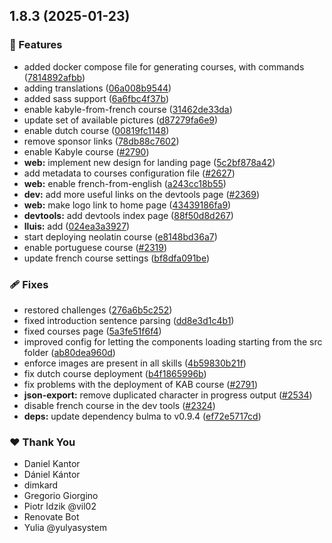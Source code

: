 ## 1.8.3 (2025-01-23)

### 🚀 Features

- added docker compose file for generating courses, with commands ([7814892afbb](https://github.com/giorginogreg/LibreLingo/commit/7814892afbb))
- adding translations ([06a008b9544](https://github.com/giorginogreg/LibreLingo/commit/06a008b9544))
- added sass support ([6a6fbc4f37b](https://github.com/giorginogreg/LibreLingo/commit/6a6fbc4f37b))
- enable kabyle-from-french course ([31462de33da](https://github.com/giorginogreg/LibreLingo/commit/31462de33da))
- update set of available pictures ([d87279fa6e9](https://github.com/giorginogreg/LibreLingo/commit/d87279fa6e9))
- enable dutch course ([00819fc1148](https://github.com/giorginogreg/LibreLingo/commit/00819fc1148))
- remove sponsor links ([78db88c7602](https://github.com/giorginogreg/LibreLingo/commit/78db88c7602))
- enable Kabyle course ([#2790](https://github.com/giorginogreg/LibreLingo/pull/2790))
- **web:** implement new design for landing page ([5c2bf878a42](https://github.com/giorginogreg/LibreLingo/commit/5c2bf878a42))
- add metadata to courses configuration file ([#2627](https://github.com/giorginogreg/LibreLingo/pull/2627))
- **web:** enable french-from-english ([a243cc18b55](https://github.com/giorginogreg/LibreLingo/commit/a243cc18b55))
- **dev:** add more useful links on the devtools page ([#2369](https://github.com/giorginogreg/LibreLingo/pull/2369))
- **web:** make logo link to home page ([43439186fa9](https://github.com/giorginogreg/LibreLingo/commit/43439186fa9))
- **devtools:** add devtools index page ([88f50d8d267](https://github.com/giorginogreg/LibreLingo/commit/88f50d8d267))
- **lluis:** add <Card /> ([024ea3a3927](https://github.com/giorginogreg/LibreLingo/commit/024ea3a3927))
- start deploying neolatin course ([e8148bd36a7](https://github.com/giorginogreg/LibreLingo/commit/e8148bd36a7))
- enable portuguese course ([#2319](https://github.com/giorginogreg/LibreLingo/pull/2319))
- update french course settings ([bf8dfa091be](https://github.com/giorginogreg/LibreLingo/commit/bf8dfa091be))

### 🩹 Fixes

- restored challenges ([276a6b5c252](https://github.com/giorginogreg/LibreLingo/commit/276a6b5c252))
- fixed introduction sentence parsing ([dd8e3d1c4b1](https://github.com/giorginogreg/LibreLingo/commit/dd8e3d1c4b1))
- fixed courses page ([5a3fe51f6f4](https://github.com/giorginogreg/LibreLingo/commit/5a3fe51f6f4))
- improved config for letting the components loading starting from the src folder ([ab80dea960d](https://github.com/giorginogreg/LibreLingo/commit/ab80dea960d))
- enforce images are present in all skills ([4b59830b21f](https://github.com/giorginogreg/LibreLingo/commit/4b59830b21f))
- fix dutch course deployment ([b4f1865996b](https://github.com/giorginogreg/LibreLingo/commit/b4f1865996b))
- fix problems with the deployment of KAB course ([#2791](https://github.com/giorginogreg/LibreLingo/pull/2791))
- **json-export:** remove duplicated character in progress output ([#2534](https://github.com/giorginogreg/LibreLingo/pull/2534))
- disable french course in the dev tools ([#2324](https://github.com/giorginogreg/LibreLingo/pull/2324))
- **deps:** update dependency bulma to v0.9.4 ([ef72e5717cd](https://github.com/giorginogreg/LibreLingo/commit/ef72e5717cd))

### ❤️ Thank You

- Daniel Kantor
- Dániel Kántor
- dimkard
- Gregorio Giorgino
- Piotr Idzik @vil02
- Renovate Bot
- Yulia @yulyasystem
